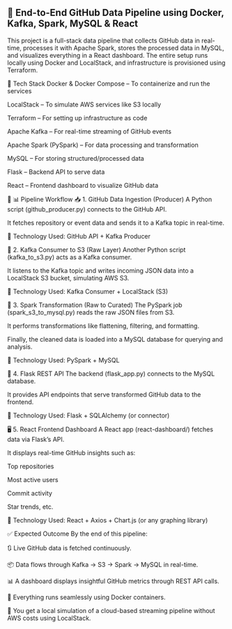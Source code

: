 ## **🚀 End-to-End GitHub Data Pipeline using Docker, Kafka, Spark, MySQL & React**
This project is a full-stack data pipeline that collects GitHub data in real-time, processes it with Apache Spark, stores the processed data in MySQL, and visualizes everything in a React dashboard. The entire setup runs locally using Docker and LocalStack, and infrastructure is provisioned using Terraform.

🧰 Tech Stack
Docker & Docker Compose – To containerize and run the services

LocalStack – To simulate AWS services like S3 locally

Terraform – For setting up infrastructure as code

Apache Kafka – For real-time streaming of GitHub events

Apache Spark (PySpark) – For data processing and transformation

MySQL – For storing structured/processed data

Flask – Backend API to serve data

React – Frontend dashboard to visualize GitHub data

🔄 📊 Pipeline Workflow
📥 1. GitHub Data Ingestion (Producer)
A Python script (github_producer.py) connects to the GitHub API.

It fetches repository or event data and sends it to a Kafka topic in real-time.

🧩 Technology Used: GitHub API + Kafka Producer

🔁 2. Kafka Consumer to S3 (Raw Layer)
Another Python script (kafka_to_s3.py) acts as a Kafka consumer.

It listens to the Kafka topic and writes incoming JSON data into a LocalStack S3 bucket, simulating AWS S3.

🧩 Technology Used: Kafka Consumer + LocalStack (S3)

🔄 3. Spark Transformation (Raw to Curated)
The PySpark job (spark_s3_to_mysql.py) reads the raw JSON files from S3.

It performs transformations like flattening, filtering, and formatting.

Finally, the cleaned data is loaded into a MySQL database for querying and analysis.

🧩 Technology Used: PySpark + MySQL

🔌 4. Flask REST API
The backend (flask_app.py) connects to the MySQL database.

It provides API endpoints that serve transformed GitHub data to the frontend.

🧩 Technology Used: Flask + SQLAlchemy (or connector)

🖥️ 5. React Frontend Dashboard
A React app (react-dashboard/) fetches data via Flask’s API.

It displays real-time GitHub insights such as:

Top repositories

Most active users

Commit activity

Star trends, etc.

🧩 Technology Used: React + Axios + Chart.js (or any graphing library)

✅ Expected Outcome
By the end of this pipeline:

🔃 Live GitHub data is fetched continuously.

📦 Data flows through Kafka → S3 → Spark → MySQL in real-time.

📊 A dashboard displays insightful GitHub metrics through REST API calls.

🐳 Everything runs seamlessly using Docker containers.

🧪 You get a local simulation of a cloud-based streaming pipeline without AWS costs using LocalStack.

